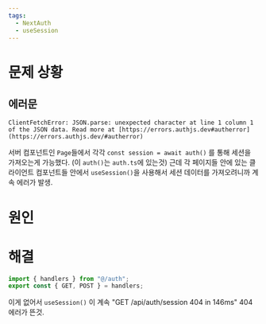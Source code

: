 ```yaml
---
tags:
  - NextAuth
  - useSession
---
```


# 문제 상황
## 에러문
```
ClientFetchError: JSON.parse: unexpected character at line 1 column 1 of the JSON data. Read more at [https://errors.authjs.dev#autherror](https://errors.authjs.dev/#autherror)
```

서버 컴포넌트인 `Page`들에서 각각 `const session = await auth()` 를 통해 세션을 가져오는게 가능했다. (이 `auth()`는 `auth.ts`에 있는것)
근데 각 페이지들 안에 있는 클라이언트 컴포넌트들 안에서 `useSession()`을 사용해서 세션 데이터를 가져오려니까 계속 에러가 발생.

# 원인

# 해결
```ts
import { handlers } from "@/auth";
export const { GET, POST } = handlers;
```
이게 없어서 `useSession()` 이 계속 "GET /api/auth/session 404 in 146ms" 404 에러가 뜬것.
